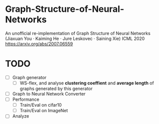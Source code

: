 # Graph-Structure-of-Neural-Networks
An unofficial re-implementation of Graph Structure of Neural Networks (Jiaxuan You · Kaiming He · Jure Leskovec · Saining Xie) ICML 2020
https://arxiv.org/abs/2007.06559

# TODO
- [ ] Graph generator
  - [ ] WS-flex, and analyse **clustering coeffient** and **average length** of graphs generated by this generator
- [ ] Graph to Neural Network Converter
- [ ] Performance
  - [ ] Train/Eval on cifar10
  - [ ] Train/Eval on ImageNet
- [ ] Analyze
